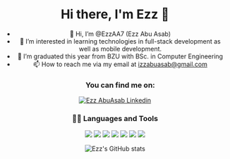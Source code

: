 <div align="center">

 # Hi there, I'm Ezz 👋 
 
- 👋 Hi, I’m @EzzAA7 (Ezz Abu Asab)
- 👀 I’m interested in learning technologies in full-stack development as well as mobile development.
- 🌱 I’m graduated this year from BZU with BSc. in Computer Engineering
- 📫 How to reach me via my email at izzabuasab@gmail.com 
  ### You can find me on:

<div align="center">
  
<a href="https://www.linkedin.com/in/ezz-abuasab//">
    <img alt="Ezz AbuAsab Linkedin" src="https://img.shields.io/badge/LinkedIn-0077B5?style=for-the-badge&logo=linkedin&logoColor=white">
</a>
  

### 👩‍💻 Languages and Tools

<div>
  
<img src="https://img.shields.io/badge/C%2B%2B-00599C?style=for-the-badge&logo=c%2B%2B&logoColor=white"/>
<img src="https://img.shields.io/badge/React-20232A?style=for-the-badge&logo=react&logoColor=61DAFB"/>
<img src="https://img.shields.io/badge/React_Native-20232A?style=for-the-badge&logo=react&logoColor=61DAFB"/>
<img src="https://img.shields.io/badge/C-00599C?style=for-the-badge&logo=c&logoColor=white"/>
<img src="https://img.shields.io/badge/Java-ED8B00?style=for-the-badge&logo=java&logoColor=white"/>
<img src="https://img.shields.io/badge/JavaScript-323330?style=for-the-badge&logo=javascript&logoColor=F7DF1E"/>
<img src="https://img.shields.io/badge/Python-FFD43B?style=for-the-badge&logo=python&logoColor=darkgreen"/>
 
</div>
  
<div align="center">

![Ezz's GitHub stats](https://github-readme-stats.vercel.app/api?username=EzzAA7&count_private=true&show_icons=true)

</div>



<!---
EzzAA7/EzzAA7 is a ✨ special ✨ repository because its `README.md` (this file) appears on your GitHub profile.
You can click the Preview link to take a look at your changes.
- 💞️ I’m looking to collaborate on 
--->

